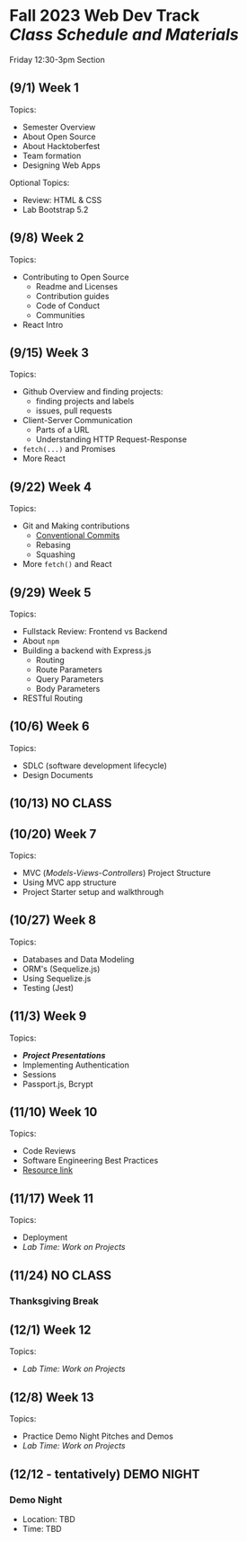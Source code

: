 # Fall 2023 Web Dev Track <br />_Class Schedule and Materials_

Friday 12:30-3pm Section

## (9/1) Week 1


Topics:

- Semester Overview
- About Open Source
- About Hacktoberfest
- Team formation
- Designing Web Apps


Optional Topics:
- Review: HTML & CSS
- Lab Bootstrap 5.2



## (9/8) Week 2

Topics:

- Contributing to Open Source
	+ Readme and Licenses
	+ Contribution guides
	+ Code of Conduct
	+ Communities
- React Intro


## (9/15) Week 3


Topics:

- Github Overview and finding projects:
	+ finding projects and labels
	+ issues, pull requests
- Client-Server Communication
    + Parts of a URL
    + Understanding HTTP Request-Response
- `fetch(...)` and Promises
- More React


## (9/22) Week 4

Topics:

- Git and Making contributions
	+ [Conventional Commits](https://www.conventionalcommits.org/en/v1.0.0/)
	+ Rebasing
	+ Squashing
- More `fetch()` and React

## (9/29) Week 5


Topics:

- Fullstack Review: Frontend vs Backend
- About `npm`
- Building a backend with Express.js
    + Routing
    + Route Parameters
    + Query Parameters
    + Body Parameters
- RESTful Routing

## (10/6) Week 6

Topics:

- SDLC (software development lifecycle)
- Design Documents


## (10/13) NO CLASS

## (10/20) Week 7

Topics:

- MVC (_Models-Views-Controllers_) Project Structure
- Using MVC app structure
- Project Starter setup and walkthrough


## (10/27) Week 8


Topics:

- Databases and Data Modeling
- ORM's (Sequelize.js)
- Using Sequelize.js
- Testing (Jest)

## (11/3) Week 9

Topics:

- **_Project Presentations_**
- Implementing Authentication
- Sessions
- Passport.js, Bcrypt

## (11/10) Week 10


Topics:

- Code Reviews
- Software Engineering Best Practices
- [Resource link](http://web.mit.edu/6.005/www/fa16/classes/04-code-review/)

## (11/17) Week 11


Topics:

- Deployment
- _Lab Time: Work on Projects_

## (11/24) NO CLASS

### Thanksgiving Break


## (12/1) Week 12

Topics:

- _Lab Time: Work on Projects_

## (12/8) Week 13

Topics:

- Practice Demo Night Pitches and Demos
- _Lab Time: Work on Projects_

## (12/12 - tentatively) DEMO NIGHT

### Demo Night

- Location: TBD
- Time: TBD